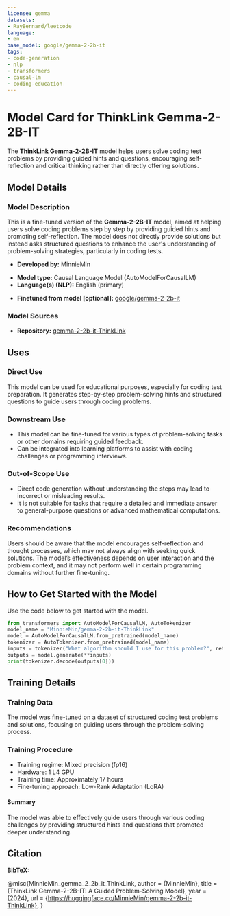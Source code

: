 ```yaml
---
license: gemma
datasets:
- RayBernard/leetcode
language:
- en
base_model: google/gemma-2-2b-it
tags:
- code-generation
- nlp
- transformers
- causal-lm
- coding-education
---
```

# Model Card for ThinkLink Gemma-2-2B-IT

<!-- Provide a quick summary of what the model is/does. -->

The **ThinkLink Gemma-2-2B-IT** model helps users solve coding test problems by providing guided hints and questions, encouraging self-reflection and critical thinking rather than directly offering solutions.

## Model Details

### Model Description

<!-- Provide a longer summary of what this model is. -->
This is a fine-tuned version of the **Gemma-2-2B-IT** model, aimed at helping users solve coding problems step by step by providing guided hints and promoting self-reflection. The model does not directly provide solutions but instead asks structured questions to enhance the user's understanding of problem-solving strategies, particularly in coding tests.


- **Developed by:** MinnieMin
<!-- - **Funded by [optional]:** [More Information Needed] -->
<!-- - **Shared by [optional]:** [More Information Needed] -->
- **Model type:** Causal Language Model (AutoModelForCausalLM)
- **Language(s) (NLP):** English (primary)
<!-- - **License:** [More Information Needed] -->
- **Finetuned from model [optional]:** [google/gemma-2-2b-it](https://huggingface.co/google/gemma-2-2b-it)

### Model Sources 

<!-- Provide the basic links for the model. -->

- **Repository:** [gemma-2-2b-it-ThinkLink](https://huggingface.co/MinnieMin/gemma-2-2b-it-ThinkLink)
<!-- - **Paper [optional]:** [More Information Needed]
- **Demo [optional]:** [More Information Needed] -->

## Uses

<!-- Address questions around how the model is intended to be used, including the foreseeable users of the model and those affected by the model. -->

### Direct Use

<!-- This section is for the model use without fine-tuning or plugging into a larger ecosystem/app. -->

This model can be used for educational purposes, especially for coding test preparation. It generates step-by-step problem-solving hints and structured questions to guide users through coding problems.


### Downstream Use 

<!-- This section is for the model use when fine-tuned for a task, or when plugged into a larger ecosystem/app -->

- This model can be fine-tuned for various types of problem-solving tasks or other domains requiring guided feedback.
- Can be integrated into learning platforms to assist with coding challenges or programming interviews.

### Out-of-Scope Use

<!-- This section addresses misuse, malicious use, and uses that the model will not work well for. -->

- Direct code generation without understanding the steps may lead to incorrect or misleading results.
- It is not suitable for tasks that require a detailed and immediate answer to general-purpose questions or advanced mathematical computations.

<!-- ## Bias, Risks, and Limitations

This section is meant to convey both technical and sociotechnical limitations.

[More Information Needed] -->

### Recommendations

<!-- This section is meant to convey recommendations with respect to the bias, risk, and technical limitations. -->

Users should be aware that the model encourages self-reflection and thought processes, which may not always align with seeking quick solutions. The model’s effectiveness depends on user interaction and the problem context, and it may not perform well in certain programming domains without further fine-tuning.


## How to Get Started with the Model

Use the code below to get started with the model.

```python
from transformers import AutoModelForCausalLM, AutoTokenizer
model_name = "MinnieMin/gemma-2-2b-it-ThinkLink"
model = AutoModelForCausalLM.from_pretrained(model_name)
tokenizer = AutoTokenizer.from_pretrained(model_name)
inputs = tokenizer("What algorithm should I use for this problem?", return_tensors="pt")
outputs = model.generate(**inputs)
print(tokenizer.decode(outputs[0]))
```

## Training Details

### Training Data

<!-- This should link to a Dataset Card, perhaps with a short stub of information on what the training data is all about as well as documentation related to data pre-processing or additional filtering. -->

The model was fine-tuned on a dataset of structured coding test problems and solutions, focusing on guiding users through the problem-solving process.

### Training Procedure

<!-- This relates heavily to the Technical Specifications. Content here should link to that section when it is relevant to the training procedure. -->

- Training regime: Mixed precision (fp16)
- Hardware: 1 L4 GPU
- Training time: Approximately 17 hours
- Fine-tuning approach: Low-Rank Adaptation (LoRA)


<!-- #### Training Hyperparameters

#### Speeds, Sizes, Times [optional]

This section provides information about throughput, start/end time, checkpoint size if relevant, etc.

[More Information Needed]

## Evaluation

This section describes the evaluation protocols and provides the results.

### Testing Data, Factors & Metrics

#### Testing Data

This should link to a Dataset Card if possible.

[More Information Needed]

#### Factors

These are the things the evaluation is disaggregating by, e.g., subpopulations or domains.

[More Information Needed]

#### Metrics

These are the evaluation metrics being used, ideally with a description of why.

[More Information Needed]

### Results

[More Information Needed] -->

#### Summary
The model was able to effectively guide users through various coding challenges by providing structured hints and questions that promoted deeper understanding.


## Citation 

<!-- If there is a paper or blog post introducing the model, the APA and Bibtex information for that should go in this section. -->

**BibTeX:**

@misc{MinnieMin_gemma_2_2b_it_ThinkLink,
  author = {MinnieMin},
  title = {ThinkLink Gemma-2-2B-IT: A Guided Problem-Solving Model},
  year = {2024},
  url = {https://huggingface.co/MinnieMin/gemma-2-2b-it-ThinkLink},
}
